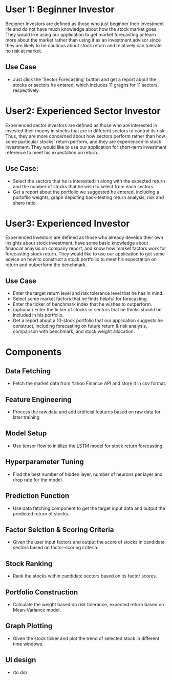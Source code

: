 # User 1: Beginner Investor
Beginner Investors are defined as those who just beginner their investment life and do not have much knowledge about how the stock market goes. They would like using our application to get market forecasting or learn more about the market rather than using it as an investment advisor since they are likely to be cautious about stock return and relatively can tolerate no risk at market.


## Use Case
- Just click the 'Sector Forecasting' button and get a report about the stocks or sectors he entered, which includes 11 graghs for 11 sectors, respectively.

# User2: Experienced Sector Investor
Experienced sector investors are defined as those who are interested in invested their moeny in stocks that are in different sectors to control its risk. Thus, they are more concerned about how sectors perform rather than how some particular stocks' return perform, and they are experienced in stock investment. They would like to use our application for short-term investment reference to meet his expectation on return.

## Use Case:
-  Select the sectors that he is interested in along with the expected return and the number of stocks that he wish to select from each sectors.
-  Get a report about the portfolio we suggested he entered, including a portoflio weights, graph depicting back-testing return analysis, risk and sharo ratio.

# User3: Experienced Investor
Experienced Investors are defined as those who already develop their own insights about stock investment, have some basic knowledge about financial anaysis on company report, and know how market factors work for forecasting stock return. They would like to use our application to get some advice on how to construct a stock portfoliio to meet his expectation on return and outperform the benchmark.

## Use Case
- Enter the target return level and risk tolerance level that he has in mind.
- Select some market factors that he finds helpful for forecasting.
- Enter the ticker of benchmark index that he wishes to outperform.
- (optional) Enter the ticker of stocks or sectors that he thinks should be included in his portfolio.
- Get a report about a 10-stock portfolio that our application suggests he construct, including forecasting on future return & risk analysis, comparison with benchmark, and stock weight allocation. 




# Components
## Data Fetching
  - Fetch the market data from Yahoo Finance API and store it in csv format.
## Feature Engineering
  - Process the raw data and add artificial features based on raw data for later training
## Model Setup
  - Use tensor flow to initilize the LSTM model for stock return forecasting.
## Hyperparameter Tuning
  - Find the best number of hidden layer, number of neurons per layer and drop rate for the model.
## Prediction Function
  - Use data fetching component to get the target input data and output the predicted return of stocks.
## Factor Selction & Scoring Criteria
  - Given the user input factors and output the score of stocks in candidate sectors based on factor-scoring criteria.
## Stock Ranking
  - Rank the stocks within candidate sectors based on its factor scores.
## Portfolio Construction
  - Calculate the weight based on risk tolerance, expected return based on Mean-Variance model.
## Graph Plotting
  - Given the stock ticker and plot the trend of selected stock in different time windows.
## UI design
  - (to do)
